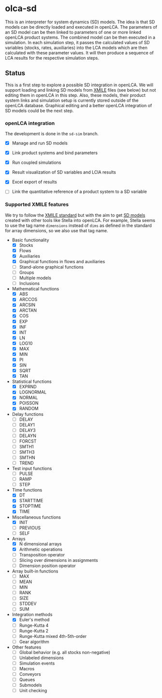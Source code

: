 # olca-sd

This is an interpreter for system dynamics (SD) models. The idea is that SD models can be directly loaded and executed in openLCA. The parameters of an SD model can be then linked to parameters of one or more linked openLCA product systems. The combined model can be then executed in a simulation. In each simulation step, it passes the calculated values of SD variables (stocks, rates, auxiliaries) into the LCA models which are then calculated with these parameter values. It will then produce a sequence of LCA results for the respective simulation steps.


## Status

This is a first step to explore a possible SD integration in openLCA. We will support loading and linking SD models from [XMILE](https://docs.oasis-open.org/xmile/xmile/v1.0/os/xmile-v1.0-os.html) files (see below) but not editing them in openLCA in this step. Also, these models, their product system links and simulation setup is currently stored outside of the openLCA database. Graphical editing and a better openLCA integration of SD models could be the next step.


### openLCA integration

The development is done in the `sd-sim` branch.

+ [x] Manage and run SD models
+ [x] Link product systems and bind parameters
+ [x] Run coupled simulations
+ [x] Result visualization of SD variables and LCIA results
+ [x] Excel export of results
+ [ ] Link the quantitative reference of a product system to a SD variable


### Supported XMILE features

We try to follow the [XMILE standard](https://docs.oasis-open.org/xmile/xmile/v1.0/os/xmile-v1.0-os.html) but with the aim to get [SD models](https://exchange.iseesystems.com/directory/isee) created with other tools like Stella into openLCA. For example, Stella seems to use the tag name `dimensions` instead of `dims` as defined in the standard for array dimensions, so we also use that tag name.

+ Basic functionality
  + [x] Stocks
  + [x] Flows
  + [x] Auxiliaries
  + [x] Graphical functions in flows and auxiliaries
  + [ ] Stand-alone graphical functions
  + [ ] Groups
  + [ ] Multiple models
  + [ ] Inclusions

+ Mathematical functions
  + [x] ABS
  + [x] ARCCOS
  + [x] ARCSIN
  + [x] ARCTAN
  + [x] COS
  + [x] EXP
  + [x] INF
  + [x] INT
  + [x] LN
  + [x] LOG10
  + [x] MAX
  + [x] MIN
  + [x] PI
  + [x] SIN
  + [x] SQRT
  + [x] TAN

+ Statistical functions
  + [x] EXPRND
  + [x] LOGNORMAL
  + [x] NORMAL
  + [x] POISSON
  + [x] RANDOM

+ Delay functions
  + [ ] DELAY
  + [ ] DELAY1
  + [ ] DELAY3
  + [ ] DELAYN
  + [ ] FORCST
  + [ ] SMTH1
  + [ ] SMTH3
  + [ ] SMTHN
  + [ ] TREND

+ Test input functions
  + [ ] PULSE
  + [ ] RAMP
  + [ ] STEP

+ Time functions
  + [x] DT
  + [x] STARTTIME
  + [x] STOPTIME
  + [x] TIME

+ Miscellaneous functions
  + [x] INIT
  + [ ] PREVIOUS
  + [ ] SELF

+ Arrays
  + [x] N dimensional arrays
  + [x] Arithmetic operations
  + [ ] Transposition operator
  + [ ] Slicing over dimensions in assignments
  + [ ] Dimension position operator

+ Array built-in functions
  + [ ] MAX
  + [ ] MEAN
  + [ ] MIN
  + [ ] RANK
  + [ ] SIZE
  + [ ] STDDEV
  + [ ] SUM

+ Integration methods
  + [x] Euler's method
  + [ ] Runge-Kutta 4
  + [ ] Runge-Kutta 2
  + [ ] Runge-Kutta mixed 4th-5th-order
  + [ ] Gear algorithm

+ Other features
  + [ ] Global behavior (e.g. all stocks non-negative)
  + [ ] Unlabeled dimensions
  + [ ] Simulation events
  + [ ] Macros
  + [ ] Conveyors
  + [ ] Queues
  + [ ] Submodels
  + [ ] Unit checking
